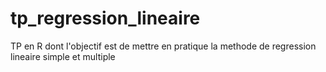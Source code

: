 # tp_regression_lineaire
TP en R dont l'objectif est de mettre en pratique la methode de regression lineaire simple et multiple

